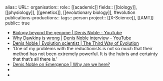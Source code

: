 alias::
URL::
organisation::
role:: [[academic]] 
fields:: [[biology]], [[physiology]], [[genetics]], [[evolutionary biology]], #evolution 
publications-productions:: 
tags:: person
project:: [[X-Science]], [[AMT]] 
public:: true

- [Biology beyond the genome | Denis Noble - YouTube](https://www.youtube.com/watch?v=bzXFSufDDn8)
- [Why Dawkins is wrong | Denis Noble interview - YouTube](https://www.youtube.com/watch?v=dCLRKP9NW8I)
- [Denis Noble | Evolution scientist | The Third Way of Evolution](https://www.thethirdwayofevolution.com/people/view/denis-noble)
- ‘One of my problems with the reductionists is not so much that their method has not been extremely powerful. It is the hubris and certainty that that’s all there is.'
- [Denis Noble on Emergence | Why are we here?](https://www.whyarewehere.tv/people/denis-noble/)
-
-